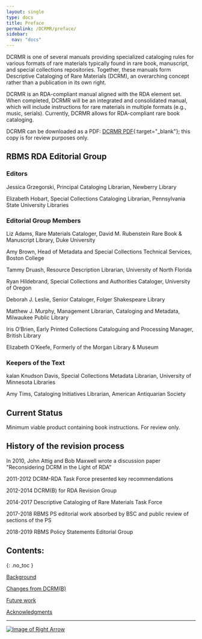 ```yaml
---
layout: single
type: docs
title: Preface
permalink: /DCRMR/preface/
sidebar:
  nav: "docs"
---
```


DCRMR is one of several manuals providing specialized cataloging rules for various formats of rare materials typically found in rare book, manuscript, and special collections repositories. Together, these manuals form Descriptive Cataloging of Rare Materials (DCRM), an overarching concept rather than a publication in its own right. 

DCRMR is an RDA-compliant manual aligned with the RDA element set. When completed, DCRMR will be an integrated and consolidated manual, which will include instructions for rare materials in multiple formats (e.g., music, serials).  Currently, DCRMR allows for RDA-compliant rare book cataloging.

DCRMR can be downloaded as a PDF: [DCRMR PDF](https://rbms-bsc.github.io/DCRMR/assets/pdfs/DCRM%20RDA%20edition.pdf){:target="_blank"}; this copy is for review purposes only.

## RBMS RDA Editorial Group

### Editors

Jessica Grzegorski, Principal Cataloging Librarian, Newberry Library

Elizabeth Hobart, Special Collections Cataloging Librarian, Pennsylvania State University Libraries

### Editorial Group Members

Liz Adams, Rare Materials Cataloger, David M. Rubenstein Rare Book & Manuscript Library, Duke University

Amy Brown, Head of Metadata and Special Collections Technical Services, Boston College

Tammy Druash, Resource Description Librarian, University of North Florida

Ryan Hildebrand, Special Collections and Authorities Cataloger, University of Oregon

Deborah J. Leslie, Senior Cataloger, Folger Shakespeare Library

Matthew J. Murphy, Management Librarian, Cataloging and Metadata, Milwaukee Public Library

Iris O’Brien, Early Printed Collections Cataloguing and Processing Manager, British Library

Elizabeth O’Keefe, Formerly of the Morgan Library & Museum

### Keepers of the Text

kalan Knudson Davis, Special Collections Metadata Librarian, University of Minnesota Libraries

Amy Tims, Cataloging Initiatives Librarian, American Antiquarian Society

## Current Status
Minimum viable product containing book instructions. For review only.

## History of the revision process

In 2010, John Attig and Bob Maxwell wrote a discussion paper "Reconsidering DCRM in the Light of RDA"

2011-2012 DCRM-RDA Task Force presented key recommendations

2012-2014 DCRM(B) for RDA Revision Group

2014-2017 Descriptive Cataloging of Rare Materials Task Force
 
2017-2018 RBMS PS editorial work absorbed by BSC and public review of sections of the PS

2018-2019 RBMS Policy Statements Editorial Group

## Contents:
{: .no_toc }

[Background](/DCRMR/preface/Background/)

[Changes from DCRM(B)](/DCRMR/preface/Changes-from-DCRM(B)/)

[Future work](/DCRMR/preface/Future-work/)

[Acknowledgments](/DCRMR/preface/Acknowledgments/)

---

[![Image of Right Arrow](https://rbms-bsc.github.io/DCRMR/assets/pictures/navigation/Arrow_Right.png "Background")](/DCRMR/preface/Background/)
